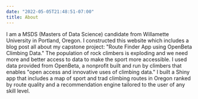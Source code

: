 ```yaml
---
date: "2022-05-05T21:48:51-07:00"
title: About
---
```

I am a MSDS (Masters of Data Science) candidate from Willamette University in Portland, Oregon. I constructed this website which includes a blog post all about my capstone project: "Route Finder App using OpenBeta Climbing Data." The population of rock climbers is exploding and we need more and better access to data to make the sport more accessible. I used data provided from OpenBeta, a nonprofit built and run by climbers that enables "open access and innovative uses of climbing data." I built a Shiny app that includes a map of sport and trad climbing routes in Oregon ranked by route quality and a recommendation engine tailored to the user of any skill level.



